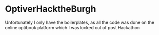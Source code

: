 # OptiverHacktheBurgh
Unfortunately I only have the boilerplates, as all the code was done on the online optibook platform which I was locked out of post Hackathon
